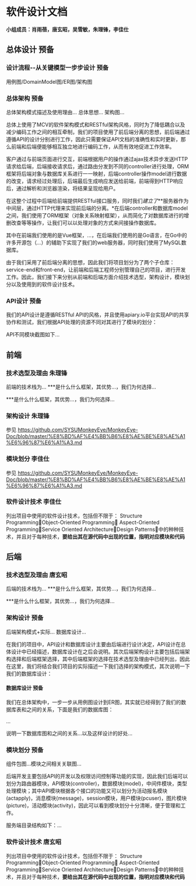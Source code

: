 # 软件设计文档
**小组成员：肖雨蓓，唐玄昭，吴雪敏，朱理锋，李佳仕**

## 总体设计 预备
### 设计流程--从关键模型一步步设计 预备

用例图/DomainModel图/ER图/架构图

### 总体架构 预备
总体架构模式描述及使用理由...
总体思想...
架构图...

总体上使用了MCV的软件架构模式和RESTful架构风格，同时为了降低耦合以及减少编码工作之间的相互牵制，我们的项目使用了前后端分离的思想，前后端通过遵循API的设计分别进行工作，因此只需要保证API文档的准确性和实时更新，那么前端和后端便能够相互独立地进行编码工作，从而有效地促进工作效率。

客户通过与前端页面进行交互，前端根据用户的操作通过ajax技术异步发送HTTP请求给后端，后端接收请求后，通过路由分发到不同的controller进行处理，ORM框架将后端对象与数据库关系进行一一映射，后端controller操作model进行数据的改变，请求经过处理后，后端最后生成响应发送给前端，前端得到HTTP响应后，通过解析和浏览器渲染，将结果呈现给用户。

在这整个过程中后端给前端提供RESTful接口服务，同时我们*建立了***服务器作为中间层，通过HTTP代理来实现前后端的分离。*在后端controller和数据库model之间，我们使用了ORM框架（对象关系映射框架），从而简化了对数据库进行的增删改查等等操作，让我们可以以处理对象的方式来间接操作数据库。

其中在前端我们使用的是Vue框架，...，在后端我们使用的是Go语言，在Go中的许多开源包（*...*）的辅助下实现了我们的web服务器，同时我们使用了MySQL数据库。

由于我们采用了前后端分离的思想，因此我们将项目划分为了两个子仓库：service-end和front-end，让前端和后端工程师分别管理自己的项目，进行开发工作。因此，我们接下来分别从前端和后端方面介绍技术选型，架构设计，模块划分以及使用到的软件设计技术。


### API设计 预备
我们的API设计是遵循RESTful API的风格，并且使用apiary.io平台实现API的共享协作和测试，我们根据API处理的资源不同对其进行了模块的划分：

API不同模块截图如下...

## 前端
### 技术选型及理由 朱理锋
前端的技术栈为...
***是什么什么框架，其优势...，我们为何选择...

***是什么什么框架，其优势...，我们为何选择...

### 架构设计 朱理锋
参见
https://github.com/SYSUMonkeyEye/MonkeyEye-Doc/blob/master/%E8%BD%AF%E4%BB%B6%E8%AE%BE%E8%AE%A1%E6%96%87%E6%A1%A3.md

### 模块划分 李佳仕
参见
https://github.com/SYSUMonkeyEye/MonkeyEye-Doc/blob/master/%E8%BD%AF%E4%BB%B6%E8%AE%BE%E8%AE%A1%E6%96%87%E6%A1%A3.md

### 软件设计技术 李佳仕
列出项目中使用的软件设计技术，包括但不限于：
Structure ProgrammingObject-Oriented Programming
Aspect-Oriented ProgrammingService Oriented
ArchitectureDesign Patterns中的种种技术，并且对于每种技术，**要给出其在源代码中出现的位置，指明对应模块和代码**

## 后端
### 技术选型及理由 唐玄昭
后端的技术栈为...
***是什么什么框架，其优势...，我们为何选择...

***是什么什么框架，其优势...，我们为何选择...

### 架构设计 预备
后端架构模式+实际...
数据库设计...

在我们的项目中，API设计和数据库设计主要由后端进行设计决定，API设计在总体设计中已经描述，数据库设计在之后会说明。其次后端架构设计主要包括后端架构选择和后端框架选择，其中后端框架的选择在技术选型及理由中已经列出，因此在这里，我们将结合我们项目的实际描述一下我们选择的架构模式，其次说明一下我们的数据库设计：


#### 数据库设计 预备
我们在总体架构中，一步一步从用例图设计到ER图，其实就已经得到了我们的数据库表和之间的关系，下面是我们的数据库图：

... 

说明一下数据库图和之间的关系...以及这样设计的好处...

### 模块划分 预备
组件包图...模块之间相关关联图...

后端开发主要包括API的开发以及权限访问控制等功能的实现，因此我们后端可以划分为路由器模块，API模块(controller)，数据模块(model)，中间件模块，类型处理模块；其中API模块根据各个接口的功能又可以划分为活动报名模块(actapply)，消息模块(message)，session模块，用户模块(pcuser)，图片模块(picture)，活动模块(activity)，因此可以看到模块划分十分清晰，便于管理和工作。

服务端目录结构如下：...


### 软件设计技术 唐玄昭
列出项目中使用的软件设计技术，包括但不限于：
Structure ProgrammingObject-Oriented Programming
Aspect-Oriented ProgrammingService Oriented
ArchitectureDesign Patterns中的种种技术，并且对于每种技术，**要给出其在源代码中出现的位置，指明对应模块和代码**
